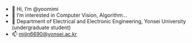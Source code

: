 - 💞️ Hi, I’m @yoomimi
- 👀 I’m interested in Computer Vision, Algorithm...
- 🌱 Department of Electrical and Electronic Engineering, Yonsei University (undergraduate student)
- 📫 mijin6690@yonsei.ac.kr
